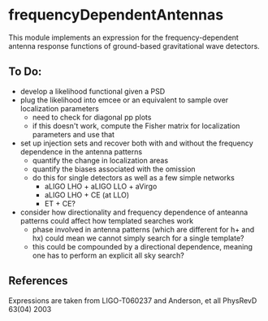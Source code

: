 # frequencyDependentAntennas

This module implements an expression for the frequency-dependent antenna response functions of ground-based gravitational wave detectors.

## To Do:

  - develop a likelihood functional given a PSD
  - plug the likelihood into emcee or an equivalent to sample over localization parameters
    - need to check for diagonal pp plots
    - if this doesn't work, compute the Fisher matrix for localization parameters and use that
  - set up injection sets and recover both with and without the frequency dependence in the antenna patterns
    - quantify the change in localization areas
    - quantify the biases associated with the omission
    - do this for single detectors as well as a few simple networks
        - aLIGO LHO + aLIGO LLO + aVirgo
        - aLIGO LHO + CE (at LLO)
        - ET + CE?
  - consider how directionality and frequency dependence of anteanna patterns could affect how templated searches work
    - phase involved in antenna patterns (which are different for h+ and hx) could mean we cannot simply search for a single template?
    - this could be compounded by a directional dependence, meaning one has to perform an explicit all sky search?

## References

Expressions are taken from LIGO-T060237 and Anderson, et all PhysRevD 63(04) 2003
